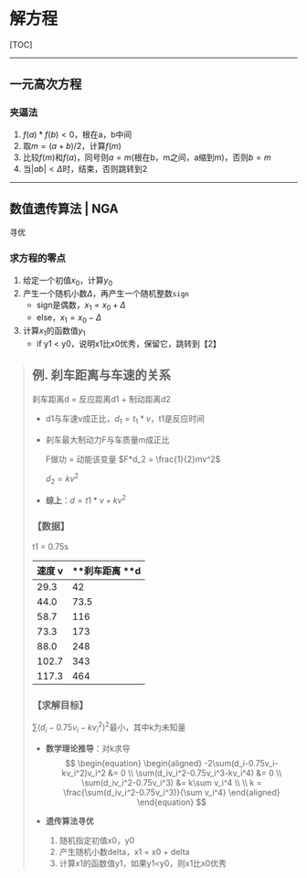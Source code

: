 # 解方程

[TOC]

------

## 一元高次方程

### 夹逼法

1. $f(a)*f(b)<0$，根在a，b中间
2. 取$m = (a+b)/2$，计算$f(m)$
3. 比较$f(m)$和$f(a)$，同号则$a = m$(根在b，m之间，a缩到m)，否则$b = m$
4. 当$|ab|<\Delta$时，结束，否则跳转到2

------

## 数值遗传算法 | NGA

寻优

### 求方程的零点

1. 给定一个初值$x_0$，计算$y_0$
2. 产生一个随机小数$\Delta$，再产生一个随机整数`sign`
   - sign是偶数，$x_1 = x_0 + \Delta$
   - else，$x_1 = x_0 - \Delta$
3. 计算$x_1$的函数值$y_1$
   - if y1 < y0，说明x1比x0优秀，保留它，跳转到【2】

> ## **例. 刹车距离与车速的关系**
>
> 刹车距离d = 反应距离d1 + 制动距离d2
>
> - d1与车速v成正比，$d_1 = t_1*v$，t1是反应时间
>
> - 刹车最大制动力F与车质量m成正比
>
>   F做功 = 动能该变量 $F*d_2 = \frac{1}{2}mv^2$
>
>   $d_2 = kv^2$
>
> - **综上**：$d = t1*v + kv^2$
>
> ### 【数据】
>
> t1 = 0.75s
>
> | 速度 v | **刹车距离  **d |
> | ------ | ------ |
> | 29.3                | 42                   |
> | 44.0                | 73.5                 |
> | 58.7                | 116                 |
> | 73.3                | 173                 |
> | 88.0                | 248                 |
> | 102.7               | 343                 |
> | 117.3               | 464                 |
>
> ### 【求解目标】
>
> $\sum(d_i - 0.75v_i - kv_i^2)^2$最小，其中k为未知量
>
> - **数学理论推导**：对k求导
>   $$
>   \begin{equation}
>   \begin{aligned}
>   -2\sum(d_i-0.75v_i-kv_i^2)v_i^2 &= 0 \\
>   \sum(d_iv_i^2-0.75v_i^3-kv_i^4) &= 0 \\
>   \sum(d_iv_i^2-0.75v_i^3) &= k\sum v_i^4 \\ \\
>   k = \frac{\sum(d_iv_i^2-0.75v_i^3)}{\sum v_i^4}
>   \end{aligned}
>   \end{equation}
>   $$
>
> - **遗传算法寻优**
>
>   1. 随机指定初值x0，y0
>   2. 产生随机小数delta，x1 = x0 + delta
>   3. 计算x1的函数值y1，如果y1<y0，则x1比x0优秀
>
> 